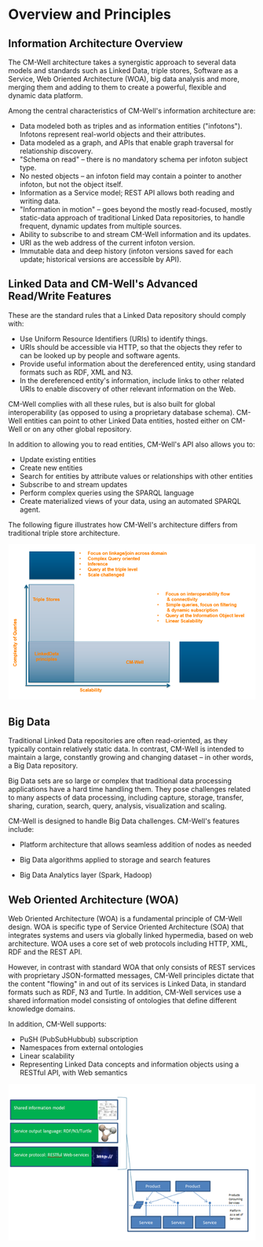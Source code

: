 # Overview and Principles

## Information Architecture Overview

The CM-Well architecture takes a synergistic approach to several data models and standards such as Linked Data, triple stores, Software as a Service, Web Oriented Architecture (WOA), big data analysis and more, merging them and adding to them to create a powerful, flexible and dynamic data platform.

Among the central characteristics of CM-Well's information architecture are:

- Data modeled both as <subject-predicate-object> triples and as information entities ("infotons"). Infotons represent real-world objects and their attributes.
- Data modeled as a graph, and APIs that enable graph traversal for relationship discovery.
- "Schema on read" – there is no mandatory schema per infoton subject type.
- No nested objects – an infoton field may contain a pointer to another infoton, but not the object itself.
- Information as a Service model; REST API allows both reading and writing data.
- "Information in motion" – goes beyond the mostly read-focused, mostly static-data approach of traditional Linked Data repositories, to handle frequent, dynamic updates from multiple sources.
- Ability to subscribe to and stream CM-Well information and its updates.
- URI as the web address of the current infoton version.
- Immutable data and deep history (infoton versions saved for each update; historical versions are accessible by API).

## Linked Data and CM-Well's Advanced Read/Write Features

These are the standard rules that a Linked Data repository should comply with:

- Use Uniform Resource Identifiers (URIs) to identify things.
- URIs should be accessible via HTTP, so that the objects they refer to can be looked up by people   and software agents.
- Provide useful information about the dereferenced entity, using standard formats such as RDF, XML and N3.
- In the dereferenced entity's information, include links to other related URIs to enable discovery of other relevant information on the Web.

CM-Well complies with all these rules, but is also built for global interoperability (as opposed to using a proprietary database schema). CM-Well entities can point to other Linked Data entities, hosted either on CM-Well or on any other global repository.

In addition to allowing you to read entities, CM-Well's API also allows you to:

- Update existing entities
- Create new entities
- Search for entities by attribute values or relationships with other entities
- Subscribe to and stream updates
- Perform complex queries using the SPARQL language
- Create materialized views of your data, using an automated SPARQL agent.

The following figure illustrates how CM-Well's architecture differs from traditional triple store architecture.

<img src="../../_Images/CM-WellVsTripleStore.png">


## Big Data

Traditional Linked Data repositories are often read-oriented, as they typically contain relatively static data. In contrast, CM-Well is intended to maintain a large, constantly growing and changing dataset – in other words, a Big Data repository.

Big Data sets are so large or complex that traditional data processing applications have a hard time handling them. They pose challenges related to many aspects of data processing, including capture, storage, transfer, sharing, curation, search, query, analysis, visualization and scaling.

CM-Well is designed to handle Big Data challenges. CM-Well's features include:

- Platform architecture that allows seamless addition of nodes as needed
- Big Data algorithms applied to storage and search features

- Big Data Analytics layer (Spark, Hadoop)

## Web Oriented Architecture (WOA)

Web Oriented Architecture (WOA) is a fundamental principle of CM-Well design. WOA is specific type of Service Oriented Architecture (SOA) that integrates systems and users via globally linked hypermedia, based on web architecture. WOA uses a core set of web protocols including HTTP, XML, RDF and the REST API.

However, in contrast with standard WOA that only consists of REST services with proprietary JSON-formatted messages, CM-Well principles dictate that the content "flowing" in and out of its services is Linked Data, in standard formats such as RDF, N3 and Turtle. In addition, CM-Well services use a shared information model consisting of ontologies that define different knowledge domains.

In addition, CM-Well supports:

- PuSH (PubSubHubbub) subscription
- Namespaces from external ontologies
- Linear scalability
- Representing Linked Data concepts and information objects using a RESTful API, with Web semantics

<img src="../../_Images/WOA-LD-Powered-Services.png">
